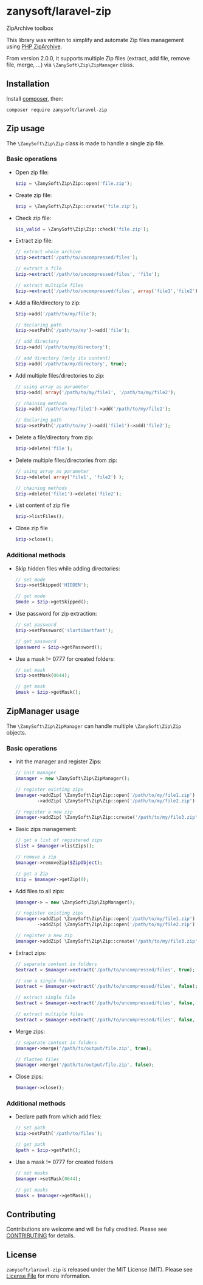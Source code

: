 # zanysoft/laravel-zip

ZipArchive toolbox

This library was written to simplify and automate Zip files management using [PHP ZipArchive](http://php.net/manual/en/class.ziparchive.php).

From version 2.0.0, it supports multiple Zip files (extract, add file, remove file, merge, ...) via `\ZanySoft\Zip\ZipManager` class.

## Installation

Install [composer](https://getcomposer.org/), then:

`` composer require zanysoft/laravel-zip ``

## Zip usage

The `\ZanySoft\Zip\Zip` class is made to handle a single zip file.

### Basic operations

- Open zip file:

    ```php    
    $zip = \ZanySoft\Zip\Zip::open('file.zip');

    ```

- Create zip file:

    ```php    
    $zip = \ZanySoft\Zip\Zip::create('file.zip');

    ```

- Check zip file:

    ```php    
    $is_valid = \ZanySoft\Zip\Zip::check('file.zip');

    ```

- Extract zip file:

    ```php    
    // extract whole archive
    $zip->extract('/path/to/uncompressed/files');

    // extract a file
    $zip->extract('/path/to/uncompressed/files', 'file');

    // extract multiple files
    $zip->extract('/path/to/uncompressed/files', array('file1','file2'));

    ```

- Add a file/directory to zip:

    ```php    
    $zip->add('/path/to/my/file');

    // declaring path
    $zip->setPath('/path/to/my')->add('file');

    // add directory
    $zip->add('/path/to/my/directory');

    // add directory (only its content)
    $zip->add('/path/to/my/directory', true);

    ```

- Add multiple files/directories to zip:

    ```php    
    // using array as parameter
    $zip->add( array('/path/to/my/file1', '/path/to/my/file2');

    // chaining methods
    $zip->add('/path/to/my/file1')->add('/path/to/my/file2');

    // declaring path
    $zip->setPath('/path/to/my')->add('file1')->add('file2');

    ```

- Delete a file/directory from zip:

    ```php    
    $zip->delete('file');

    ```

- Delete multiple files/directories from zip:

    ```php    
    // using array as parameter
    $zip->delete( array('file1', 'file2') );

    // chaining methods
    $zip->delete('file1')->delete('file2');

    ```

- List content of zip file

    ```php    
    $zip->listFiles();

    ```

- Close zip file

    ```php    
    $zip->close();

    ```

### Additional methods

- Skip hidden files while adding directories:

    ```php    
    // set mode
    $zip->setSkipped('HIDDEN');

    // get mode
    $mode = $zip->getSkipped();

    ```

- Use password for zip extraction:

    ```php    
    // set password
    $zip->setPassword('slartibartfast');

    // get password
    $password = $zip->getPassword();

    ```

- Use a mask != 0777 for created folders:

    ```php    
    // set mask
    $zip->setMask(0644);

    // get mask
    $mask = $zip->getMask();

    ```

## ZipManager usage

The `\ZanySoft\Zip\ZipManager` can handle multiple `\ZanySoft\Zip\Zip` objects.

### Basic operations

- Init the manager and register Zips:

    ```php    
    // init manager
    $manager = new \ZanySoft\Zip\ZipManager();

    // register existing zips
    $manager->addZip( \ZanySoft\Zip\Zip::open('/path/to/my/file1.zip') )
            ->addZip( \ZanySoft\Zip\Zip::open('/path/to/my/file2.zip') );

    // register a new zip
    $manager->addZip( \ZanySoft\Zip\Zip::create('/path/to/my/file3.zip') );

    ```

- Basic zips management:

    ```php    
    // get a list of registered zips
    $list = $manager->listZips();

    // remove a zip
    $manager->removeZip($ZipObject);

    // get a Zip
    $zip = $manager->getZip(0);

    ```

- Add files to all zips:

    ```php    
    $manager-> = new \ZanySoft\Zip\ZipManager();

    // register existing zips
    $manager->addZip( \ZanySoft\Zip\Zip::open('/path/to/my/file1.zip') )
            ->addZip( \ZanySoft\Zip\Zip::open('/path/to/my/file2.zip') );

    // register a new zip
    $manager->addZip( \ZanySoft\Zip\Zip::create('/path/to/my/file3.zip') );

    ```

- Extract zips:

    ```php    
    // separate content in folders
    $extract = $manager->extract('/path/to/uncompressed/files', true);

    // use a single folder
    $extract = $manager->extract('/path/to/uncompressed/files', false);

    // extract single file
    $extract = $manager->extract('/path/to/uncompressed/files', false, 'file');

    // extract multiple files
    $extract = $manager->extract('/path/to/uncompressed/files', false, array('file1','file2'));

    ```

- Merge zips:

    ```php    
    // separate content in folders
    $manager->merge('/path/to/output/file.zip', true);

    // flatten files
    $manager->merge('/path/to/output/file.zip', false);

    ```

- Close zips:

    ```php    
    $manager->close();

    ```

### Additional methods

- Declare path from which add files:

    ```php    
    // set path
    $zip->setPath('/path/to/files');

    // get path
    $path = $zip->getPath();

    ```

- Use a mask != 0777 for created folders

    ```php    
    // set masks
    $manager->setMask(0644);

    // get masks
    $mask = $manager->getMask();

    ```

## Contributing

Contributions are welcome and will be fully credited. Please see [CONTRIBUTING](CONTRIBUTING.md) for details.

## License

`` zanysoft/laravel-zip `` is released under the MIT License (MIT). Please see [License File](LICENSE) for more information.
